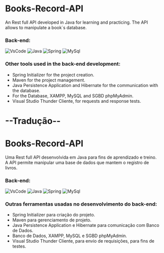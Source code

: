 # Books-Record-API
An Rest full API developed in Java for learning and practicing. The API allows to manipulate a book`s database.

### Back-end: 
![VsCode](https://img.shields.io/badge/Visual_Studio_Code-0078D4?style=for-the-badge&logo=visual%20studio%20code&logoColor=white)
![Java](https://img.shields.io/badge/Java-ED8B00?style=for-the-badge&logo=java&logoColor=white) 
![Spring](https://img.shields.io/badge/Spring-6DB33F?style=for-the-badge&logo=spring&logoColor=white)
![MySql](https://img.shields.io/badge/MySQL-005C84?style=for-the-badge&logo=mysql&logoColor=white)

### Other tools used in the back-end development:
- Spring Initializer for the project creation. 
- Maven for the project management.
- Java Persistence Application and Hibernate for the communication with the database.
- For the Database, XAMPP, MySQL and SGBD phpMyAdmin.
- Visual Studio Thunder Cliente, for requests and response tests.

# --Tradução--

# Books-Record-API
Uma Rest full API desenvolvida em Java para fins de aprendizado e treino. A API permite manipular uma base de dados que mantem o registro de livros.

### Back-end: 
![VsCode](https://img.shields.io/badge/Visual_Studio_Code-0078D4?style=for-the-badge&logo=visual%20studio%20code&logoColor=white)
![Java](https://img.shields.io/badge/Java-ED8B00?style=for-the-badge&logo=java&logoColor=white) 
![Spring](https://img.shields.io/badge/Spring-6DB33F?style=for-the-badge&logo=spring&logoColor=white)
![MySql](https://img.shields.io/badge/MySQL-005C84?style=for-the-badge&logo=mysql&logoColor=white)

### Outras ferramentas usadas no desenvolvimento do back-end:
- Spring Initializer para criação do projeto. 
- Maven para gerenciamento de projeto.
- Java Persistence Application e Hibernate para comunicação com Banco de Dados.
- Banco de Dados, XAMPP, MySQL e SGBD phpMyAdmin.
- Visual Studio Thunder Cliente, para envio de requisições, para fins de testes.
